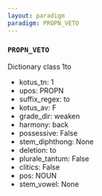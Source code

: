 ```yaml
---
layout: paradigm
paradigm: PROPN_VETO
---
```

### ` PROPN_VETO `

Dictionary class 1to
* kotus_tn: 1
* upos: PROPN
* suffix_regex: to
* kotus_av: F
* grade_dir: weaken
* harmony: back
* possessive: False
* stem_diphthong: None
* deletion: to
* plurale_tantum: False
* clitics: False
* pos: NOUN
* stem_vowel: None
